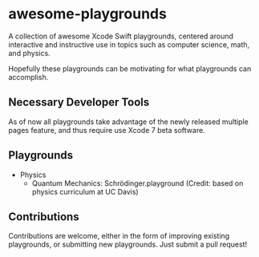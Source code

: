 # awesome-playgrounds
A collection of awesome Xcode Swift playgrounds, centered around interactive and instructive use in topics such as computer science, math, and physics.

Hopefully these playgrounds can be motivating for what playgrounds can accomplish.

## Necessary Developer Tools
As of now all playgrounds take advantage of the newly released multiple pages feature, and thus require use Xcode 7 beta software.

## Playgrounds

* Physics
	* Quantum Mechanics: Schrödinger.playground (Credit: based on physics curriculum at UC Davis)

## Contributions

Contributions are welcome, either in the form of improving existing playgrounds, or submitting new playgrounds. Just submit a pull request!